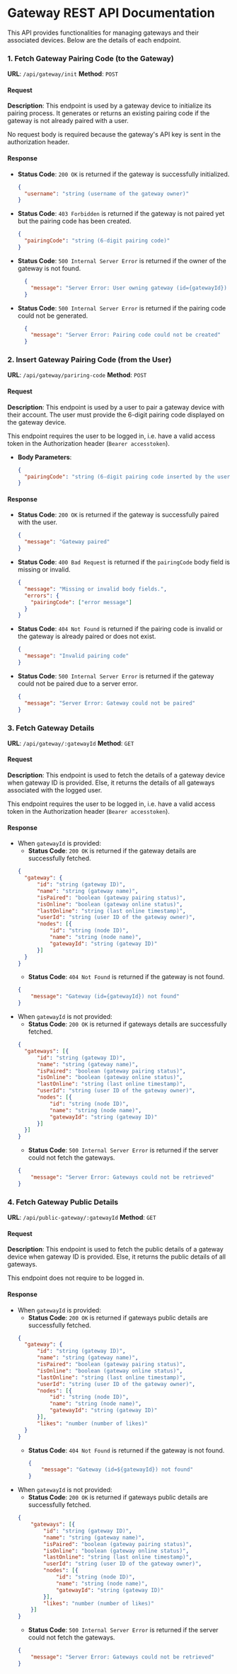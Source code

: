 # Gateway REST API Documentation

This API provides functionalities for managing gateways and their associated devices. Below are the details of each endpoint.

### 1. Fetch Gateway Pairing Code (to the Gateway)

**URL**: `/api/gateway/init`
**Method**: `POST`

#### Request
**Description**: This endpoint is used by a gateway device to initialize its pairing process. It generates or returns an existing pairing code if the gateway is not already paired with a user.

No request body is required because the gateway's API key is sent in the authorization header.

#### Response
- **Status Code**: `200 OK` is returned if the gateway is successfully initialized.
  ```json
  {
    "username": "string (username of the gateway owner)"
  }
  ```
- **Status Code**: `403 Forbidden` is returned if the gateway is not paired yet but the pairing code has been created.
  ```json
  {
    "pairingCode": "string (6-digit pairing code)"
  }
  ```
- **Status Code**: `500 Internal Server Error` is returned if the owner of the gateway is not found.
  ```json
    {
      "message": "Server Error: User owning gateway (id={gatewayId}) not found"
    }
  ```
- **Status Code**: `500 Internal Server Error` is returned if the pairing code could not be generated.
  ```json
    {
      "message": "Server Error: Pairing code could not be created"
    }
  ```
  
### 2. Insert Gateway Pairing Code (from the User)

**URL**: `/api/gateway/pariring-code`
**Method**: `POST`

#### Request
**Description**: This endpoint is used by a user to pair a gateway device with their account. The user must provide the 6-digit pairing code displayed on the gateway device.

This endpoint requires the user to be logged in, i.e. have a valid access token in the Authorization header (`Bearer accesstoken`).

- **Body Parameters**:
  ```json
  {
    "pairingCode": "string (6-digit pairing code inserted by the user)"
  }
  ```
  
#### Response
- **Status Code**: `200 OK` is returned if the gateway is successfully paired with the user.
  ```json
  {
    "message": "Gateway paired"
  }
  ```
- **Status Code**: `400 Bad Request` is returned if the `pairingCode` body field is missing or invalid.
  ```json
  {
    "message": "Missing or invalid body fields.",
    "errors": {
      "pairingCode": ["error message"]
    }
  }
  ```
- **Status Code**: `404 Not Found` is returned if the pairing code is invalid or the gateway is already paired or does not exist.
  ```json
  {
    "message": "Invalid pairing code"
  }
  ```
- **Status Code**: `500 Internal Server Error` is returned if the gateway could not be paired due to a server error.
  ```json
  {
    "message": "Server Error: Gateway could not be paired"
  }
  ```

### 3. Fetch Gateway Details

**URL**: `/api/gateway/:gatewayId`
**Method**: `GET`

#### Request
**Description**: This endpoint is used to fetch the details of a gateway device when gateway ID is provided. Else, it returns the details of all gateways associated with the logged user.

This endpoint requires the user to be logged in, i.e. have a valid access token in the Authorization header (`Bearer accesstoken`).

#### Response
- When `gatewayId` is provided:
  - **Status Code**: `200 OK` is returned if the gateway details are successfully fetched.
  ```json
  {
    "gateway": {
        "id": "string (gateway ID)",
        "name": "string (gateway name)",
        "isPaired": "boolean (gateway pairing status)",
        "isOnline": "boolean (gateway online status)",
        "lastOnline": "string (last online timestamp)",
        "userId": "string (user ID of the gateway owner)",
        "nodes": [{
            "id": "string (node ID)",
            "name": "string (node name)",
            "gatewayId": "string (gateway ID)"
        }]
    }
  }
  ```
    - **Status Code**: `404 Not Found` is returned if the gateway is not found.
    ```json
    {
        "message": "Gateway (id={gatewayId}) not found"
    }
    ```
- When `gatewayId` is not provided:
  - **Status Code**: `200 OK` is returned if gateways details are successfully fetched.
  ```json
  {
    "gateways": [{
        "id": "string (gateway ID)",
        "name": "string (gateway name)",
        "isPaired": "boolean (gateway pairing status)",
        "isOnline": "boolean (gateway online status)",
        "lastOnline": "string (last online timestamp)",
        "userId": "string (user ID of the gateway owner)",
        "nodes": [{
            "id": "string (node ID)",
            "name": "string (node name)",
            "gatewayId": "string (gateway ID)"
        }]
    }]
  }
  ```
    - **Status Code**: `500 Internal Server Error` is returned if the server could not fetch the gateways.
    ```json
    {
        "message": "Server Error: Gateways could not be retrieved"
    }
    ```
  
### 4. Fetch Gateway Public Details

**URL**: `/api/public-gateway/:gatewayId`
**Method**: `GET`

#### Request
**Description**: This endpoint is used to fetch the public details of a gateway device when gateway ID is provided. Else, it returns the public details of all gateways.

This endpoint does not require to be logged in.

#### Response
- When `gatewayId` is provided:
  - **Status Code**: `200 OK` is returned if gateways public details are successfully fetched.
  ```json
  {
    "gateway": {
        "id": "string (gateway ID)",
        "name": "string (gateway name)",
        "isPaired": "boolean (gateway pairing status)",
        "isOnline": "boolean (gateway online status)",
        "lastOnline": "string (last online timestamp)",
        "userId": "string (user ID of the gateway owner)",
        "nodes": [{
            "id": "string (node ID)",
            "name": "string (node name)",
            "gatewayId": "string (gateway ID)"
        }],
        "likes": "number (number of likes)"
    }
  }
  ```
  - **Status Code**: `404 Not Found` is returned if the gateway is not found.
    ```json
    {
        "message": "Gateway (id=${gatewayId}) not found"
    }
    ```
- When `gatewayId` is not provided:
    - **Status Code**: `200 OK` is returned if gateways public details are successfully fetched.
    ```json
    {
        "gateways": [{
            "id": "string (gateway ID)",
            "name": "string (gateway name)",
            "isPaired": "boolean (gateway pairing status)",
            "isOnline": "boolean (gateway online status)",
            "lastOnline": "string (last online timestamp)",
            "userId": "string (user ID of the gateway owner)",
            "nodes": [{
                "id": "string (node ID)",
                "name": "string (node name)",
                "gatewayId": "string (gateway ID)"
            }],
            "likes": "number (number of likes)"
        }]
    }
    ```
    - **Status Code**: `500 Internal Server Error` is returned if the server could not fetch the gateways.
    ```json
    {
        "message": "Server Error: Gateways could not be retrieved"
    }
    ```
  